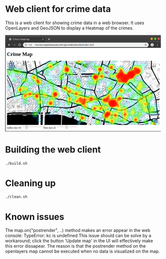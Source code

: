 # Web client for crime data
This is a web client for showing crime data in a web browser. It uses OpenLayers and GeoJSON to display a Heatmap of the crimes.

![Web Client](web-client.png?raw=true)

# Building the web client
```bash
./build.sh
```

# Cleaning up
```bash
./clean.sh
```

# Known issues
The map.on("postrender", ..) method makes an error appear in the web console: TypeError: kc is undefined
This issue should can be solve by a workaround; click the button 'Update map' in the UI will effectively make this error dissapear. The reason is that the postrender method on the openlayers map cannot be executed when no data is visualized on the map.
